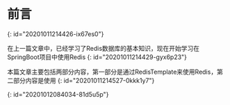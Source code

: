 # 前言
{: id="20201011214426-ix67es0"}

在上一篇文章中，已经学习了Redis数据库的基本知识，现在开始学习在SpringBoot项目中使用Redis
{: id="20201011214429-gyx6p23"}

本篇文章主要包括两部分内容，第一部分是通过RedisTemplate来使用Redis，第二部分内容是使用
{: id="20201011214527-0kkk1y7"}

{: id="20201012084034-81d5u5p"}
